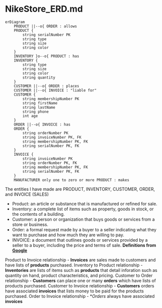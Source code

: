 # NikeStore_ERD.md

```mermaid
erDiagram
    PRODUCT ||--o{ ORDER : allows
    PRODUCT {
        string serialNumber PK
        string type
        string size
        string color
    }
    INVENTORY }o--o{ PRODUCT : has
    INVENTORY {
        string type
        string size
        string color
        string quantity
    }
    CUSTOMER ||--o{ ORDER : places
    CUSTOMER ||--o{ INVOICE : "liable for"
    CUSTOMER {
        string membershipNumber PK
        string firstName
        string lastName
        string phone
        int age
    }
    ORDER ||--o{ INVOICE : has
    ORDER {
        string orderNumber PK
        string invoiceNumber PK, FK
        string membershipNumber PK, FK
        string serialNumber PK, FK
    }
    INVOICE {
        string invoiceNumber PK
        string orderNumber PK, FK
        string membershipNumber PK, FK
        string serialNumber PK, FK
    }
    MANUFACTURER only one to zero or more PRODUCT : makes
```

The entities I have made are PRODUCT, INVENTORY, CUSTOMER, ORDER, and INVOICE (SALES)
 * Product: an article or substance that is manufactured or refined for sale.
 * Inventory: a complete list of items such as property, goods in stock, or the contents of a building.
 * Customer: a person or organization that buys goods or services from a store or business.
 * Order: a formal request made by a buyer to a seller indicating what they want to purchase and how much they are willing to pay.
 * INVOICE: a document that outlines goods or services provided by a seller to a buyer, including the price and terms of sale.
**Definitions from [Google](https://www.google.com/)**

Product to Invoice relationship - **Invoices** are sales made to customers and have lists of **products** purchased.
Inventory to Product relationship - **Inventories** are lists of items such as **products** that detail inforation such as quantity on hand, product characteristics, and pricing.
Customer to Order relationship - **Customers** can place one or many **orders** which have lists of products purchased.
Customer to Invoice relationship - **Customers** orders have associated **invoices** that lists money to be paid for the products purchased.
Order to Invoice relationship - **Orders* always have associated **invoices**
